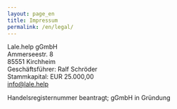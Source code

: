 ```yaml
---
layout: page_en
title: Impressum
permalink: /en/legal/
---
```


Lale.help gGmbH<br/>
Ammerseestr. 8<br/>
85551 Kirchheim<br/>
Geschäftsführer: Ralf Schröder<br/>
Stammkapital: EUR 25.000,00<br/>
info@lale.help<br/>

Handelsregisternummer beantragt; gGmbH in Gründung
